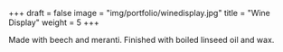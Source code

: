 +++
draft = false
image = "img/portfolio/winedisplay.jpg"
title = "Wine Display"
weight = 5
+++

<!--more-->

Made with beech and meranti. Finished with boiled linseed oil and wax.